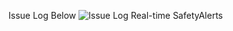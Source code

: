 Issue Log Below
![Issue Log Real-time SafetyAlerts](https://github.com/user-attachments/assets/53d88bbf-58e4-4a06-9155-a40e971baaf1)
